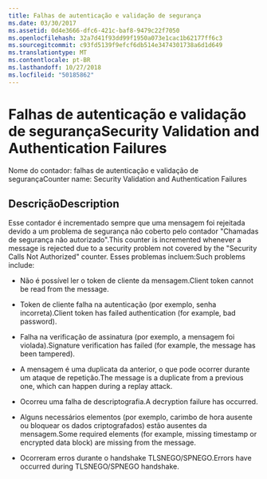 ```yaml
---
title: Falhas de autenticação e validação de segurança
ms.date: 03/30/2017
ms.assetid: 0d4e3666-dfc6-421c-baf8-9479c22f7050
ms.openlocfilehash: 32a7d41f93dd99f1950a073e1cac1b62177ff6c3
ms.sourcegitcommit: c93fd5139f9efcf6db514e3474301738a6d1d649
ms.translationtype: MT
ms.contentlocale: pt-BR
ms.lasthandoff: 10/27/2018
ms.locfileid: "50185862"
---
```

# <a name="security-validation-and-authentication-failures"></a><span data-ttu-id="54727-102">Falhas de autenticação e validação de segurança</span><span class="sxs-lookup"><span data-stu-id="54727-102">Security Validation and Authentication Failures</span></span>
<span data-ttu-id="54727-103">Nome do contador: falhas de autenticação e validação de segurança</span><span class="sxs-lookup"><span data-stu-id="54727-103">Counter name: Security Validation and Authentication Failures</span></span>  
  
## <a name="description"></a><span data-ttu-id="54727-104">Descrição</span><span class="sxs-lookup"><span data-stu-id="54727-104">Description</span></span>  
 <span data-ttu-id="54727-105">Esse contador é incrementado sempre que uma mensagem foi rejeitada devido a um problema de segurança não coberto pelo contador "Chamadas de segurança não autorizado".</span><span class="sxs-lookup"><span data-stu-id="54727-105">This counter is incremented whenever a message is rejected due to a security problem not covered by the "Security Calls Not Authorized" counter.</span></span> <span data-ttu-id="54727-106">Esses problemas incluem:</span><span class="sxs-lookup"><span data-stu-id="54727-106">Such problems include:</span></span>  
  
-   <span data-ttu-id="54727-107">Não é possível ler o token de cliente da mensagem.</span><span class="sxs-lookup"><span data-stu-id="54727-107">Client token cannot be read from the message.</span></span>  
  
-   <span data-ttu-id="54727-108">Token de cliente falha na autenticação (por exemplo, senha incorreta).</span><span class="sxs-lookup"><span data-stu-id="54727-108">Client token has failed authentication (for example, bad password).</span></span>  
  
-   <span data-ttu-id="54727-109">Falha na verificação de assinatura (por exemplo, a mensagem foi violada).</span><span class="sxs-lookup"><span data-stu-id="54727-109">Signature verification has failed (for example, the message has been tampered).</span></span>  
  
-   <span data-ttu-id="54727-110">A mensagem é uma duplicata da anterior, o que pode ocorrer durante um ataque de repetição.</span><span class="sxs-lookup"><span data-stu-id="54727-110">The message is a duplicate from a previous one, which can happen during a replay attack.</span></span>  
  
-   <span data-ttu-id="54727-111">Ocorreu uma falha de descriptografia.</span><span class="sxs-lookup"><span data-stu-id="54727-111">A decryption failure has occurred.</span></span>  
  
-   <span data-ttu-id="54727-112">Alguns necessários elementos (por exemplo, carimbo de hora ausente ou bloquear os dados criptografados) estão ausentes da mensagem.</span><span class="sxs-lookup"><span data-stu-id="54727-112">Some required elements (for example, missing timestamp or encrypted data block) are missing from the message.</span></span>  
  
-   <span data-ttu-id="54727-113">Ocorreram erros durante o handshake TLSNEGO/SPNEGO.</span><span class="sxs-lookup"><span data-stu-id="54727-113">Errors have occurred during TLSNEGO/SPNEGO handshake.</span></span>
